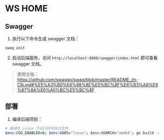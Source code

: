 # WS HOME

## Swagger
1. 执行以下命令生成 swagger 文档：
```bash
swag init
```
2. 启动后端服务，访问 `http://localhost:8080/swagger/index.html` 即可查看 swagger 文档。

> 使用文档：https://github.com/swaggo/swag/blob/master/README_zh-CN.md#%E5%A3%B0%E6%98%8E%E5%BC%8F%E6%B3%A8%E9%87%8A%E6%A0%BC%E5%BC%8F

## 部署
1. 编译后端项目：
```bash
# 编译在 Linux 下运行的可执行文件
$env:CGO_ENABLED=0; $env:GOOS="linux"; $env:GOARCH="amd64"; go build -o output/ws-home-backend
```